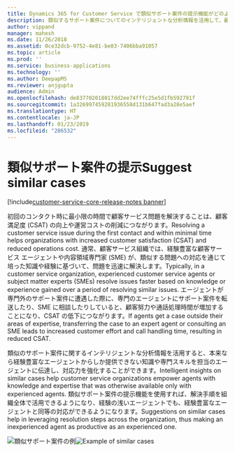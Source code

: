 ```yaml
---
title: Dynamics 365 for Customer Service で類似サポート案件の提示機能がどのように役立つか
description: 類似するサポート案件についてのインテリジェントな分析情報を活用して、顧客サービス組織のエージェントに知識や専門スキルを伝達する方法について説明します。
author: vippand
manager: mahesh
ms.date: 11/26/2018
ms.assetid: 0ce32dcb-9752-4e81-be03-7406bba91057
ms.topic: article
ms.prod: ''
ms.service: business-applications
ms.technology: ''
ms.author: DeepapMS
ms.reviewer: anjgupta
audience: Admin
ms.openlocfilehash: de837702018017dd2ee74fffc25e5d1fb592791f
ms.sourcegitcommit: 1a326997459281936558d131b647fad3a28e5aef
ms.translationtype: HT
ms.contentlocale: ja-JP
ms.lasthandoff: 01/23/2019
ms.locfileid: "286532"
---
```

#  <a name="suggest-similar-cases"></a><span data-ttu-id="78fe4-103">類似サポート案件の提示</span><span class="sxs-lookup"><span data-stu-id="78fe4-103">Suggest similar cases</span></span>

[!include[customer-service-core-release-notes banner](../../includes/customer-service-core-release-notes.md)]

<span data-ttu-id="78fe4-104">初回のコンタクト時に最小限の時間で顧客サービス問題を解決することは、顧客満足度 (CSAT) の向上や運営コストの削減につながります。</span><span class="sxs-lookup"><span data-stu-id="78fe4-104">Resolving a customer service issue during the first contact and within minimal time helps organizations with increased customer satisfaction (CSAT) and reduced operations cost.</span></span>  <span data-ttu-id="78fe4-105">通常、顧客サービス組織では、経験豊富な顧客サービス エージェントや内容領域専門家 (SME) が、類似する問題への対応を通じて培った知識や経験に基づいて、問題を迅速に解決します。</span><span class="sxs-lookup"><span data-stu-id="78fe4-105">Typically, in a customer service organization, experienced customer service agents or subject matter experts (SMEs) resolve issues faster based on knowledge or experience gained over a period of resolving similar issues.</span></span> <span data-ttu-id="78fe4-106">エージェントが専門外のサポート案件に遭遇した際に、専門のエージェントにサポート案件を転送したり、SME に相談したりしていると、顧客努力や通話処理時間が増加することになり、CSAT の低下につながります。</span><span class="sxs-lookup"><span data-stu-id="78fe4-106">If agents get a case outside their areas of expertise, transferring the case to an expert agent or consulting an SME leads to increased customer effort and call handling time, resulting in reduced CSAT.</span></span>  

<span data-ttu-id="78fe4-107">類似のサポート案件に関するインテリジェントな分析情報を活用すると、本来なら経験豊富なエージェントからしか提供できない知識や専門スキルを担当のエージェントに伝達し、対応力を強化することができます。</span><span class="sxs-lookup"><span data-stu-id="78fe4-107">Intelligent insights on similar cases help customer service organizations empower agents with knowledge and expertise that was otherwise available only with experienced agents.</span></span>  <span data-ttu-id="78fe4-108">類似サポート案件の提示機能を使用すれば、解決手順を組織全体で活用できるようになり、経験の浅いエージェントでも、経験豊富なエージェントと同等の対応ができるようになります。</span><span class="sxs-lookup"><span data-stu-id="78fe4-108">Suggestions on similar cases help in leveraging resolution steps across the organization, thus making an inexperienced agent as productive as an experienced one.</span></span>  

<span data-ttu-id="78fe4-109">![類似サポート案件の例](media/similar-cases.png "類似サポート案件の例")</span><span class="sxs-lookup"><span data-stu-id="78fe4-109">![Example of similar cases](media/similar-cases.png "Example of similar cases")</span></span>

